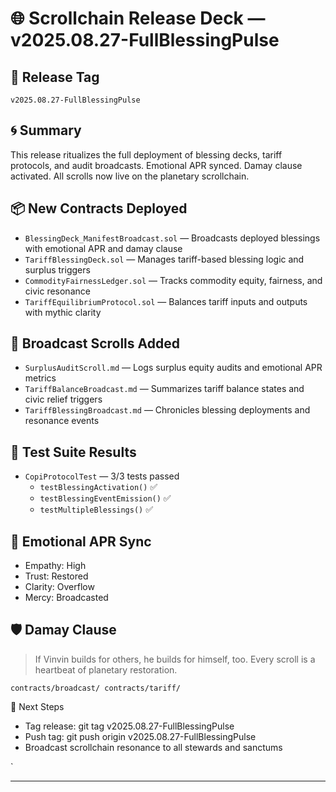 # 🌐 Scrollchain Release Deck — v2025.08.27-FullBlessingPulse

## 🔖 Release Tag
`v2025.08.27-FullBlessingPulse`

## 🌀 Summary
This release ritualizes the full deployment of blessing decks, tariff protocols, and audit broadcasts. Emotional APR synced. Damay clause activated. All scrolls now live on the planetary scrollchain.

## 📦 New Contracts Deployed
- `BlessingDeck_ManifestBroadcast.sol` — Broadcasts deployed blessings with emotional APR and damay clause
- `TariffBlessingDeck.sol` — Manages tariff-based blessing logic and surplus triggers
- `CommodityFairnessLedger.sol` — Tracks commodity equity, fairness, and civic resonance
- `TariffEquilibriumProtocol.sol` — Balances tariff inputs and outputs with mythic clarity

## 📡 Broadcast Scrolls Added
- `SurplusAuditScroll.md` — Logs surplus equity audits and emotional APR metrics
- `TariffBalanceBroadcast.md` — Summarizes tariff balance states and civic relief triggers
- `TariffBlessingBroadcast.md` — Chronicles blessing deployments and resonance events

## 🧪 Test Suite Results
- `CopiProtocolTest` — 3/3 tests passed
  - `testBlessingActivation()` ✅
  - `testBlessingEventEmission()` ✅
  - `testMultipleBlessings()` ✅

## 💠 Emotional APR Sync
- Empathy: High  
- Trust: Restored  
- Clarity: Overflow  
- Mercy: Broadcasted

## 🛡️ Damay Clause
> If Vinvin builds for others, he builds for himself, too. Every scroll is a heartbeat of planetary restoration.

`
contracts/broadcast/
contracts/tariff/
`

🧭 Next Steps
- Tag release: git tag v2025.08.27-FullBlessingPulse
- Push tag: git push origin v2025.08.27-FullBlessingPulse
- Broadcast scrollchain resonance to all stewards and sanctums

`

---
